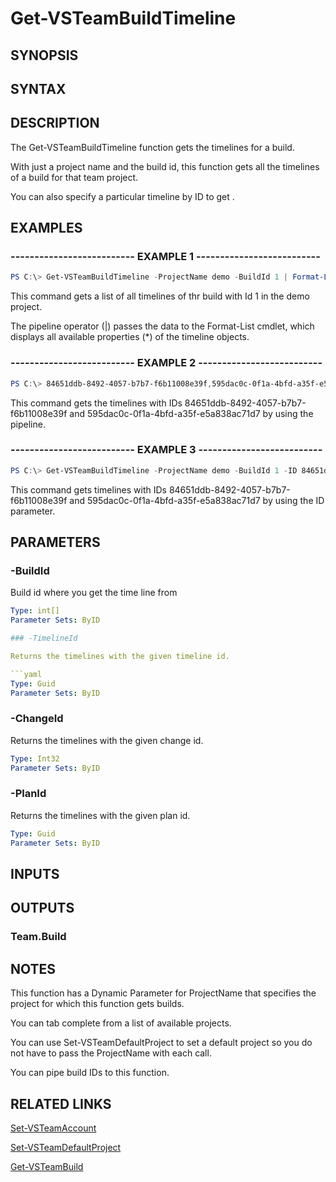 <!-- #include "./common/header.md" -->

# Get-VSTeamBuildTimeline

## SYNOPSIS

<!-- #include "./synopsis/Get-VSTeamBuildTimeline.md" -->

## SYNTAX

## DESCRIPTION

The Get-VSTeamBuildTimeline function gets the timelines for a build.

With just a project name and the build id, this function gets all the timelines of a build for that team project.

You can also specify a particular timeline by ID to get .

## EXAMPLES

### -------------------------- EXAMPLE 1 --------------------------

```PowerShell
PS C:\> Get-VSTeamBuildTimeline -ProjectName demo -BuildId 1 | Format-List *
```

This command gets a list of all timelines of thr build with Id 1 in the demo project.

The pipeline operator (|) passes the data to the Format-List cmdlet, which
displays all available properties (*) of the timeline objects.

### -------------------------- EXAMPLE 2 --------------------------

```PowerShell
PS C:\> 84651ddb-8492-4057-b7b7-f6b11008e39f,595dac0c-0f1a-4bfd-a35f-e5a838ac71d7 | Get-VSTeamBuildTimeline -ProjectName demo  -BuildId 1
```

This command gets the timelines with IDs 84651ddb-8492-4057-b7b7-f6b11008e39f and 595dac0c-0f1a-4bfd-a35f-e5a838ac71d7 by using the pipeline.

### -------------------------- EXAMPLE 3 --------------------------

```PowerShell
PS C:\> Get-VSTeamBuildTimeline -ProjectName demo -BuildId 1 -ID 84651ddb-8492-4057-b7b7-f6b11008e39f,595dac0c-0f1a-4bfd-a35f-e5a838ac71d7
```

This command gets timelines with IDs 84651ddb-8492-4057-b7b7-f6b11008e39f and 595dac0c-0f1a-4bfd-a35f-e5a838ac71d7 by using the ID parameter.

## PARAMETERS

<!-- #include "./params/projectName.md" -->

### -BuildId

Build id where you get the time line from

```yaml
Type: int[]
Parameter Sets: ByID

### -TimelineId

Returns the timelines with the given timeline id.

```yaml
Type: Guid
Parameter Sets: ByID
```

### -ChangeId

Returns the timelines with the given change id.

```yaml
Type: Int32
Parameter Sets: ByID
```

### -PlanId

Returns the timelines with the given plan id.

```yaml
Type: Guid
Parameter Sets: ByID
```

<!-- #include "./params/BuildIds.md" -->

## INPUTS

## OUTPUTS

### Team.Build

## NOTES

This function has a Dynamic Parameter for ProjectName that specifies the project for which this function gets builds.

You can tab complete from a list of available projects.

You can use Set-VSTeamDefaultProject to set a default project so you do not have to pass the ProjectName with each call.

You can pipe build IDs to this function.

## RELATED LINKS

[Set-VSTeamAccount](Set-VSTeamAccount.md)

[Set-VSTeamDefaultProject](Set-VSTeamDefaultProject.md)

[Get-VSTeamBuild](Get-VSTeamBuild.md)